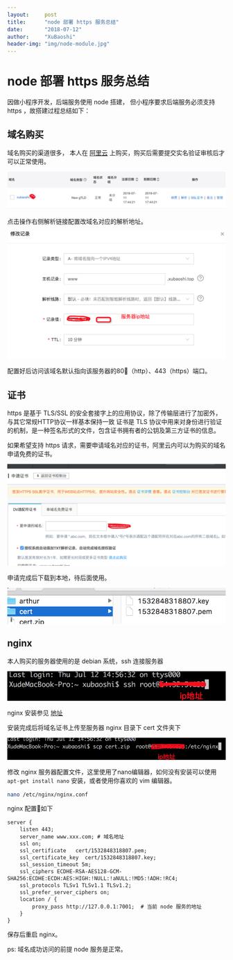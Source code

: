 ```yaml
---
layout:     post
title:      "node 部署 https 服务总结"
date:       "2018-07-12"
author:     "XuBaoshi"
header-img: "img/node-module.jpg"
---
```


# node 部署 https 服务总结

因做小程序开发，后端服务使用 node 搭建， 但小程序要求后端服务必须支持 https ，故搭建过程总结如下：

## 域名购买

域名购买的渠道很多， 本人在 [阿里云](https://wanwang.aliyun.com/) 上购买，购买后需要提交实名验证审核后才可以正常使用。  
  
![/img/node-https/1.jpg](/img/node-https/1.jpg)  

点击操作右侧解析链接配置改域名对应的解析地址。  
  
![/img/node-https/2.jpg](/img/node-https/2.jpg)  

配置好后访问该域名默认指向该服务器的80（http）、443（https）端口。 

## 证书

https 是基于 TLS/SSL 的安全套接字上的应用协议，除了传输层进行了加密外，与其它常规HTTP协议一样基本保持一致
证书是 TLS 协议中用来对身份进行验证的机制，是一种签名形式的文件，包含证书拥有者的公钥及第三方证书的信息。  
  
如果希望支持 https 请求，需要申请域名对应的证书，阿里云内可以为购买的域名申请免费的证书。  
  
![/img/node-https/3.jpg](/img/node-https/3.jpg)  

申请完成后下载到本地，待后面使用。

![/img/node-https/6.jpg](/img/node-https/6.jpg)  


## nginx

本人购买的服务器使用的是 debian 系统，ssh 连接服务器  

![/img/node-https/4.jpg](/img/node-https/4.jpg)  

nginx 安装参见 [地址](http://ourjs.com/detail/5834f6716345657c15b8db95)  
  
安装完成后将域名证书上传至服务器 nginx 目录下 cert 文件夹下  
  
![/img/node-https/5.jpg](/img/node-https/5.jpg)  

修改 nginx 服务器配置文件，这里使用了nano编辑器，如何没有安装可以使用 `apt-get install nano` 安装，或者使用你喜欢的 vim 编辑器。

``` bash
nano /etc/nginx/nginx.conf
```
nginx 配置如下

```
server {
    listen 443;
    server_name www.xxx.com; # 域名地址
    ssl on;
    ssl_certificate   cert/1532848318807.pem;
    ssl_certificate_key  cert/1532848318807.key;
    ssl_session_timeout 5m;
    ssl_ciphers ECDHE-RSA-AES128-GCM-SHA256:ECDHE:ECDH:AES:HIGH:!NULL:!aNULL:!MD5:!ADH:!RC4;
    ssl_protocols TLSv1 TLSv1.1 TLSv1.2;
    ssl_prefer_server_ciphers on;
    location / {
        proxy_pass http://127.0.0.1:7001;  # 当前 node 服务的地址
    }
}

```

保存后重启 nginx。


ps: 域名成功访问的前提 node 服务是正常。
